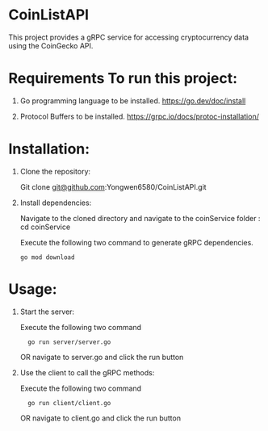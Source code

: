 # CoinListAPI

   This project provides a gRPC service for accessing cryptocurrency data using the CoinGecko API. 

# Requirements To run this project: 

   1) Go programming language to be installed. https://go.dev/doc/install

   2) Protocol Buffers to be installed. https://grpc.io/docs/protoc-installation/

# Installation:

1) Clone the repository: 

   Git clone git@github.com:Yongwen6580/CoinListAPI.git

2) Install dependencies:

   Navigate to the cloned directory and navigate to the coinService folder : cd coinService

    Execute the following two command to generate gRPC dependencies.
    
       go mod download
 

# Usage:

1) Start the server: 

      Execute the following two command
      
         go run server/server.go 

     OR navigate to server.go and click the run button

2) Use the client to call the gRPC methods:

      Execute the following two command
      
         go run client/client.go 

      OR navigate to client.go and click the run button
 







